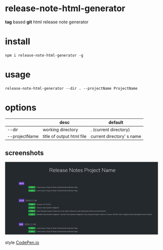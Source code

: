 # release-note-html-generator
**tag** based **git** html release note generator

# install
`npm i release-note-html-generator -g`

# usage

`release-note-html-generator --dir . --projectName ProjectName`

# options
|                |desc                           |default                      |
|----------------|-------------------------------|-----------------------------|
|--dir           |working directory              |. (current directory)        |
|--projectName   |title of output html file      |current directory' s name    |


## screenshots
![GitHub Logo](/screenshots/screenshot.png)

style [CodePen.io](https://codepen.io/Metty/pen/xpXOoP)
